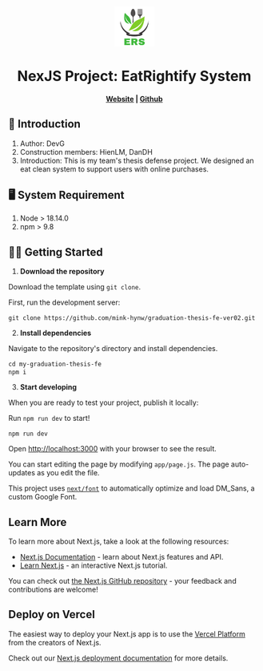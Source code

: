 <p align="center">
  <a href="https://eatrightify-system.vercel.app/">
    <img alt="Ers" src="./public//staticImage/ERSLogo2.png" width="80" />
  </a>
</p>
<h1 align="center">
  NexJS Project: EatRightify System
</h1>
<h4 align="center">
  <a href="https://eatrightify-system.vercel.app/">Website</a> |
  <a href="https://github.com/mink-hynw/graduation-thesis-fe-ver02">Github</a>
</h4>

## 📢 Introduction

1. Author: DevG
2. Construction members: HienLM, DanDH
3. Introduction: This is my team's thesis defense project. We designed an eat clean system to support users with online purchases.

## 🖥 System Requirement

1. Node > 18.14.0
2. npm > 9.8

## 👨‍💻 Getting Started

1. **Download the repository**

Download the template using `git clone`.

First, run the development server:

```shell
git clone https://github.com/mink-hynw/graduation-thesis-fe-ver02.git
```

2. **Install dependencies**

Navigate to the repository's directory and install dependencies.

```shell
cd my-graduation-thesis-fe
npm i
```

3. **Start developing**

When you are ready to test your project, publish it locally:

Run `npm run dev` to start!

```shell
npm run dev
```

Open [http://localhost:3000](http://localhost:3000) with your browser to see the result.

You can start editing the page by modifying `app/page.js`. The page auto-updates as you edit the file.

This project uses [`next/font`](https://nextjs.org/docs/basic-features/font-optimization) to automatically optimize and load DM_Sans, a custom Google Font.

## Learn More

To learn more about Next.js, take a look at the following resources:

- [Next.js Documentation](https://nextjs.org/docs) - learn about Next.js features and API.
- [Learn Next.js](https://nextjs.org/learn) - an interactive Next.js tutorial.

You can check out [the Next.js GitHub repository](https://github.com/mink-hynw/graduation-thesis-fe-ver02/tree/main/) - your feedback and contributions are welcome!

## Deploy on Vercel

The easiest way to deploy your Next.js app is to use the [Vercel Platform](https://vercel.com/new?utm_medium=default-template&filter=next.js&utm_source=create-next-app&utm_campaign=create-next-app-readme) from the creators of Next.js.

Check out our [Next.js deployment documentation](https://nextjs.org/docs/deployment) for more details.
